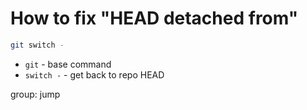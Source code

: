 # How to fix "HEAD detached from"

```bash
git switch -
```

- `git` - base command
- `switch -` - get back to repo HEAD

group: jump


